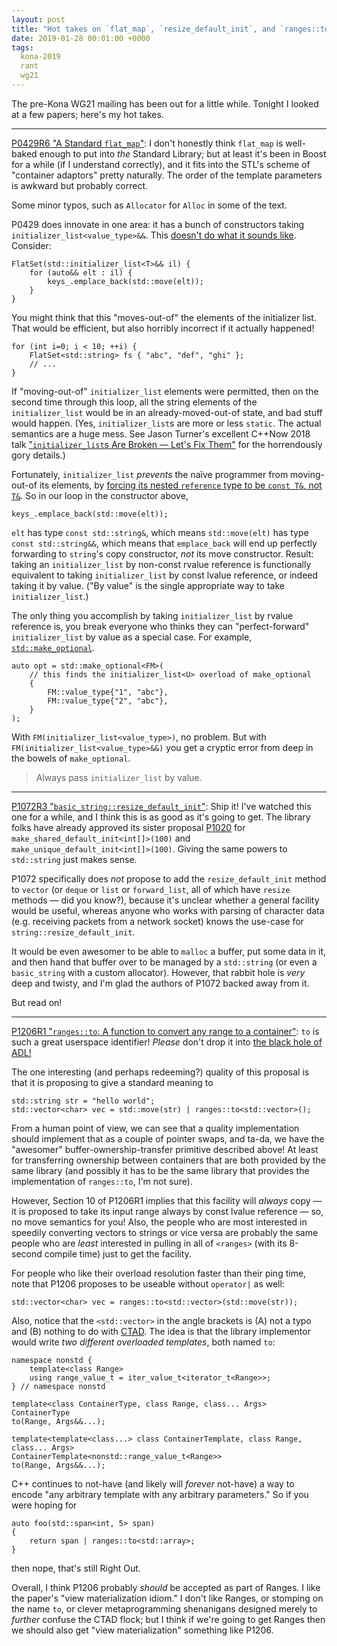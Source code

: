 ```yaml
---
layout: post
title: "Hot takes on `flat_map`, `resize_default_init`, and `ranges::to`"
date: 2019-01-28 00:01:00 +0000
tags:
  kona-2019
  rant
  wg21
---
```


The pre-Kona WG21 mailing has been out for a little while. Tonight I looked at a few papers;
here's my hot takes.

----

[P0429R6 "A Standard `flat_map`"](http://www.open-std.org/jtc1/sc22/wg21/docs/papers/2019/p0429r6.pdf):
I don't honestly think `flat_map` is well-baked enough to put into _the_ Standard Library; but at least
it's been in Boost for a while (if I understand correctly), and it fits into the STL's scheme of
"container adaptors" pretty naturally. The order of the template parameters is awkward but probably
correct.

Some minor typos, such as `Allocator` for `Alloc` in some of the text.

P0429 does innovate in one area: it has a bunch of constructors taking `initializer_list<value_type>&&`.
This [doesn't do what it sounds like](https://wandbox.org/permlink/KZykSIUfi5e2hJkL). Consider:

    FlatSet(std::initializer_list<T>&& il) {
        for (auto&& elt : il) {
            keys_.emplace_back(std::move(elt));
        }
    }

You might think that this "moves-out-of" the elements of the initializer list. That would be
efficient, but also horribly incorrect if it actually happened!

    for (int i=0; i < 10; ++i) {
        FlatSet<std::string> fs { "abc", "def", "ghi" };
        // ...
    }

If "moving-out-of" `initializer_list` elements were permitted, then on the second time through
this loop, all the string elements of the `initializer_list` would be in an already-moved-out-of
state, and bad stuff would happen. (Yes, `initializer_list`s are more or less `static`. The
actual semantics are a huge mess. See Jason Turner's excellent C++Now 2018 talk
["`initializer_list`s Are Broken — Let's Fix Them"](https://www.youtube.com/watch?v=sSlmmZMFsXQ)
for the horrendously gory details.)

Fortunately, `initializer_list` _prevents_ the naïve programmer from moving-out-of its elements,
by [forcing its nested `reference` type to be `const T&`, not `T&`](https://en.cppreference.com/w/cpp/utility/initializer_list).
So in our loop in the constructor above,

    keys_.emplace_back(std::move(elt));

`elt` has type `const std::string&`, which means `std::move(elt)` has type `const std::string&&`,
which means that `emplace_back` will end up perfectly forwarding to `string`'s copy constructor,
_not_ its move constructor. Result: taking an `initializer_list` by non-const rvalue reference
is functionally equivalent to taking `initializer_list` by const lvalue reference, or indeed taking
it by value. ("By value" is the single appropriate way to take `initializer_list`.)

The only thing you accomplish by taking `initializer_list` by rvalue reference is, you break everyone
who thinks they can "perfect-forward" `initializer_list` by value as a special case. For example,
[`std::make_optional`](https://godbolt.org/z/VNvH21).

    auto opt = std::make_optional<FM>(
        // this finds the initializer_list<U> overload of make_optional
        {
            FM::value_type{"1", "abc"},
            FM::value_type{"2", "abc"},
        }
    );

With `FM(initializer_list<value_type>)`, no problem.
But with `FM(initializer_list<value_type>&&)` you get a cryptic error from deep in the
bowels of `make_optional`.

> Always pass `initializer_list` by value.

----

[P1072R3 "`basic_string::resize_default_init`"](http://www.open-std.org/jtc1/sc22/wg21/docs/papers/2019/p1072r3.html):
Ship it! I've watched this one for a while, and I think this is as good as it's going to get.
The library folks have already approved its sister proposal
[P1020](http://www.open-std.org/jtc1/sc22/wg21/docs/papers/2018/p1020r1.html)
for `make_shared_default_init<int[]>(100)` and `make_unique_default_init<int[]>(100)`. Giving the
same powers to `std::string` just makes sense.

P1072 specifically does _not_ propose to add the `resize_default_init` method to `vector` (or `deque`
or `list` or `forward_list`, all of which have `resize` methods — did you know?), because it's unclear
whether a general facility would be useful, whereas anyone who works with parsing of character data
(e.g. receiving packets from a network socket) knows the use-case for `string::resize_default_init`.

It would be even awesomer to be able to `malloc` a buffer, put some data in it, and then hand that buffer
over to be managed by a `std::string` (or even a `basic_string` with a custom allocator). However,
that rabbit hole is _very_ deep and twisty, and I'm glad the authors of P1072 backed away from it.

But read on!

----

[P1206R1 "`ranges::to`: A function to convert any range to a container"](http://www.open-std.org/jtc1/sc22/wg21/docs/papers/2019/p1206r1.pdf):
`to` is such a great userspace identifier! _Please_ don't drop it into
[the black hole of ADL!](https://quuxplusone.github.io/blog/2018/11/04/std-hash-value/)

The one interesting (and perhaps redeeming?) quality of this proposal is that it is proposing
to give a standard meaning to

    std::string str = "hello world";
    std::vector<char> vec = std::move(str) | ranges::to<std::vector>();

From a human point of view, we can see that a quality implementation should implement that as a
couple of pointer swaps, and ta-da, we have the "awesomer" buffer-ownership-transfer primitive
described above! At least for transferring
ownership between containers that are both provided by the same library (and possibly
it has to be the same library that provides the implementation of `ranges::to`, I'm not sure).

However, Section 10 of P1206R1 implies that this facility will _always_ copy — it is proposed
to take its input range always by const lvalue reference — so, no move semantics for you!
Also, the people who are most interested in speedily converting vectors to strings or vice versa
are probably the same people who are _least_ interested in pulling in all of `<ranges>` (with
its 8-second compile time) just to get the facility.

For people who like their overload resolution faster than their ping time,
note that P1206 proposes to be useable without `operator|` as well:

    std::vector<char> vec = ranges::to<std::vector>(std::move(str));

Also, notice that the `<std::vector>` in the angle brackets is (A) not a typo and (B) nothing
to do with [CTAD](https://quuxplusone.github.io/blog/2018/12/09/wctad/).
The idea is that the library implementor would write _two different overloaded templates_,
both named `to`:

    namespace nonstd {
        template<class Range>
        using range_value_t = iter_value_t<iterator_t<Range>>;
    } // namespace nonstd

    template<class ContainerType, class Range, class... Args>
    ContainerType
    to(Range, Args&&...);

    template<template<class...> class ContainerTemplate, class Range, class... Args>
    ContainerTemplate<nonstd::range_value_t<Range>>
    to(Range, Args&&...);

C++ continues to not-have (and likely will _forever_ not-have) a way to encode "any arbitrary
template with any arbitrary parameters." So if you were hoping for

    auto foo(std::span<int, 5> span)
    {
        return span | ranges::to<std::array>;
    }

then nope, that's still Right Out.

Overall, I think P1206 probably _should_ be accepted as part of Ranges. I like the paper's
"view materialization idiom." I don't like Ranges, or stomping on the name `to`, or clever
metaprogramming shenanigans designed merely to _further_ confuse the CTAD flock; but I think
if we're going to get Ranges then we should also get "view materialization" something like P1206.
